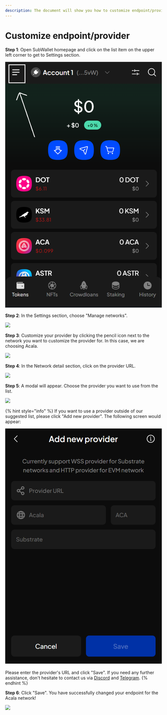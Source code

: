 ```yaml
---
description: The document will show you how to customize endpoint/provider on SubWallet.
---
```


# Customize endpoint/provider

**Step 1**: Open SubWallet homepage and click on the list item on the upper left corner to get to Settings section.

![](<../.gitbook/assets/image (228) (1).png>)

**Step 2**: In the Settings section, choose "Manage networks".

![](https://files.gitbook.com/v0/b/gitbook-x-prod.appspot.com/o/spaces%2F2zseowhOCGE5xsJFb2z5%2Fuploads%2F4YiRWLRzMgJRHDGvJ1Dh%2FScreenshot\_35.png?alt=media\&token=1f520c04-6313-4565-b722-6d36ced07f75)

**Step 3**: Customize your provider by clicking the pencil icon next to the network you want to customize the provider for. In this case, we are choosing Acala.&#x20;

![](https://files.gitbook.com/v0/b/gitbook-x-prod.appspot.com/o/spaces%2F2zseowhOCGE5xsJFb2z5%2Fuploads%2FOwsnyig6M2mMtEwbHPd3%2FScreenshot\_14.png?alt=media\&token=7cd1c2b9-fb5c-430b-9017-1bb00f98eaa6)

**Step 4**: In the Network detail section, click on the provider URL.

![](https://files.gitbook.com/v0/b/gitbook-x-prod.appspot.com/o/spaces%2F2zseowhOCGE5xsJFb2z5%2Fuploads%2Ft2v0Ea8nKPgWq4f3fSQC%2FScreenshot\_39.png?alt=media\&token=5a720280-79f4-4efc-922c-d78437b31dae)

**Step 5**: A modal will appear. Choose the provider you want to use from the list.

![](https://files.gitbook.com/v0/b/gitbook-x-prod.appspot.com/o/spaces%2F2zseowhOCGE5xsJFb2z5%2Fuploads%2Fuemk7yUjVi8P09djqAvx%2FScreenshot\_15.png?alt=media\&token=acb53949-01f9-47c7-a3e3-66cbbb8ce905)

{% hint style="info" %}
If you want to use a provider outside of our suggested list, please click "Add new provider". The following screen would appear:

![](<../.gitbook/assets/image (226) (1).png>)\
\
Please enter the provider's URL and click "Save". If you need any further assistance, don't hesitate to contact us via [Discord](https://discord.gg/CvVewvApry) and [Telegram](https://t.me/subwallet).
{% endhint %}

**Step 6**: Click "Save". You have successfully changed your endpoint for the Acala network!

![](https://files.gitbook.com/v0/b/gitbook-x-prod.appspot.com/o/spaces%2F2zseowhOCGE5xsJFb2z5%2Fuploads%2FaVakV95HU7evPoYR6X34%2FScreenshot\_13.png?alt=media\&token=95491873-4e92-4479-9269-9b771f7883ff)
